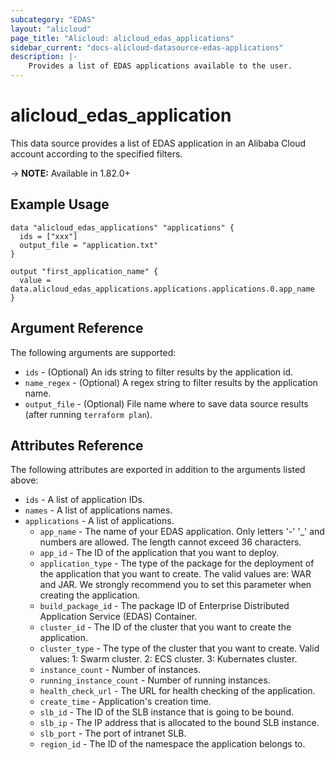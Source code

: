 ```yaml
---
subcategory: "EDAS"
layout: "alicloud"
page_title: "Alicloud: alicloud_edas_applications"
sidebar_current: "docs-alicloud-datasource-edas-applications"
description: |-
    Provides a list of EDAS applications available to the user.
---
```


# alicloud\_edas\_application

This data source provides a list of EDAS application in an Alibaba Cloud account according to the specified filters.

-> **NOTE:** Available in 1.82.0+

## Example Usage

```
data "alicloud_edas_applications" "applications" {
  ids = ["xxx"]
  output_file = "application.txt"
}

output "first_application_name" {
  value = data.alicloud_edas_applications.applications.applications.0.app_name
}
```

## Argument Reference

The following arguments are supported:

* `ids` - (Optional) An ids string to filter results by the application id. 
* `name_regex` - (Optional) A regex string to filter results by the application name. 
* `output_file` - (Optional) File name where to save data source results (after running `terraform plan`).

## Attributes Reference

The following attributes are exported in addition to the arguments listed above:
* `ids` - A list of application IDs.
* `names` - A list of applications names.
* `applications` - A list of applications.
  * `app_name` - The name of your EDAS application. Only letters '-' '_' and numbers are allowed. The length cannot exceed 36 characters.
  * `app_id` - The ID of the application that you want to deploy.
  * `application_type` - The type of the package for the deployment of the application that you want to create. The valid values are: WAR and JAR. We strongly recommend you to set this parameter when creating the application.
  * `build_package_id` - The package ID of Enterprise Distributed Application Service (EDAS) Container.
  * `cluster_id` - The ID of the cluster that you want to create the application.
  * `cluster_type` -  The type of the cluster that you want to create. Valid values: 1: Swarm cluster. 2: ECS cluster. 3: Kubernates cluster.
  * `instance_count` -  Number of instances.
  * `running_instance_count` - Number of running instances.
  * `health_check_url` - The URL for health checking of the application.
  * `create_time` - Application's creation time.
  * `slb_id` - The ID of the SLB instance that is going to be bound.
  * `slb_ip` - The IP address that is allocated to the bound SLB instance.
  * `slb_port` - The port of intranet SLB.
  * `region_id` - The ID of the namespace the application belongs to.

